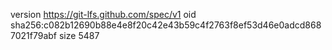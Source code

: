 version https://git-lfs.github.com/spec/v1
oid sha256:c082b12690b88e4e8f20c42e43b59c4f2763f8ef53d46e0adcd8687021f79abf
size 5487
